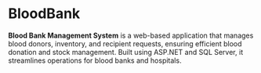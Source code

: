 # BloodBank
**Blood Bank Management System** is a web-based application that manages blood donors, inventory, and recipient requests, ensuring efficient blood donation and stock management. Built using ASP.NET  and  SQL Server, it streamlines operations for blood banks and hospitals.
